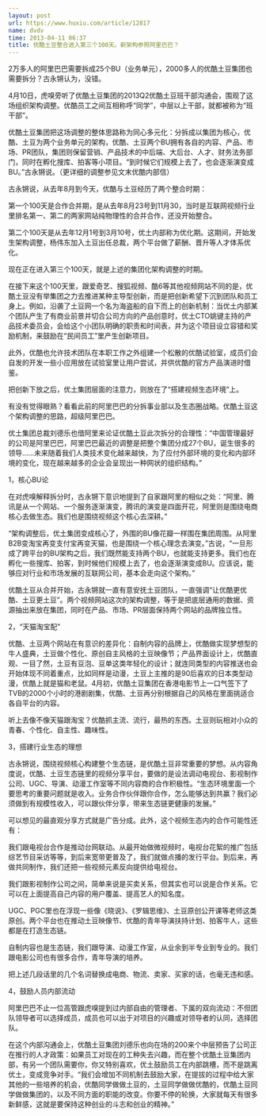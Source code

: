 ```yaml
---
layout: post
url: https://www.huxiu.com/article/12817
name: dvdv
time: 2013-04-11 06:37
title: 优酷土豆整合进入第三个100天。新架构参照阿里巴巴？
---
```

2万多人的阿里巴巴需要拆成25个BU（业务单元），2000多人的优酷土豆集团也需要拆分？古永锵认为，没错。

4月10日，虎嗅旁听了优酷土豆集团的2013Q2优酷土豆班干部沟通会，围观了这场组织架构调整。优酷员工之间互相称呼“同学”，中层以上干部，就都被称为“班干部”。

优酷土豆集团把这场调整的整体思路称为同心多元化：分拆成以集团为核心，优酷、土豆为两个业务单元的架构，优酷、土豆两个BU拥有各自的内容、产品、市场、PR团队，集团则保留营销、产品技术的中后端、大后台、人才、财务法务部门，同时在孵化搜库、拍客等小项目。“到时候它们规模上去了，也会逐渐演变成BU。”古永锵说。（更详细的调整参见文末优酷内部信）

古永锵说，从去年8月到今天，优酷与土豆经历了两个整合时期：

第一个100天是合作合并期，是从去年8月23号到11月30，当时是互联网视频行业里排名第一、第二的两家网站纯物理性的合并合作，还没开始整合。

第二个100天是从去年12月1号到3月10号，优土内部称为优化期。这期间，开始发生架构调整，杨伟东加入土豆出任总裁，两个平台做了薪酬、晋升等人才体系优化。

现在正在进入第三个100天，就是上述的集团化架构调整的时期。

在接下来这个100天里，跟爱奇艺、搜狐视频、酷6等其他视频网站不同的是，优酷土豆没有举集团之力去推进某种主导型创新，而是把创新希望下沉到团队和员工身上。例如，沿袭了土豆网一个名为海盗船的自下而上的创新机制：当优土内部某个团队产生了有商业前景并切合公司方向的产品创意时，优土CTO姚键主持的产品技术委员会，会给这个小团队明确的职责和时间表，并为这个项目设立容错和奖励机制，来鼓励在“民间员工”里产生创新项目。

此外，优酷也允许技术团队在本职工作之外组建一个松散的优酷试验室，成员们会自发的开发一些小应用放在试验室里让用户尝试，并供优酷的官方产品演进时借鉴。

把创新下放之后，优土集团层面的注意力，则放在了“搭建视频生态环境”上。

有没有觉得眼熟？看看此前的阿里巴巴的分拆事业部以及生态圈战略。优酷土豆这个架构调整的思路，超级阿里巴巴。

优土集团总裁刘德乐也借阿里来论证优酷土豆此次拆分的合理性：“中国管理最好的公司是阿里巴巴，阿里巴巴最近的调整是把整个集团分成27个BU，诞生很多的领导……未来随着我们人类技术变化越来越快，为了应付外部环境的变化和内部环境的变化，现在越来越多的企业会呈现出一种网状的组织结构。”

1，核心BU论

在对虎嗅解释拆分时，古永锵下意识地提到了自家跟阿里的相似之处：“阿里、腾讯是从一个网站、一个服务逐渐演变，腾讯的演变是四面开花，阿里则是围绕电商核心去做生态。我们也是围绕视频这个核心去深耕。”

“架构调整后，优土集团变成核心了，外围的BU像花瓣一样围在集团周围。从阿里B2B变淘宝再变支付宝再变天猫，也是围绕一个核心理念去演变。”古说，“一旦形成了跨平台的BU架构之后，我们既然能支持两个BU，也就能支持更多。我们也在孵化一些搜库、拍客，到时候他们规模上去了，也会逐渐演变成BU。应该说，能够应对行业和市场发展的互联网公司，基本会走向这个架构。”

优酷土豆从合并开始，古永锵就一直有意安抚土豆团队，一直强调“让优酷更优酷、土豆更土豆”。两个视频网站这次的架构调整，等于是把底层通用的数据、资源抽出来放在集团，同时在产品、市场、PR层面保持两个网站的品牌独立性。

2，“天猫淘宝配”

优酷、土豆两个网站在有意识的差异化：自制内容的品牌上，优酷做实现梦想型的牛人盛典，土豆做个性化、原创自主风格的土豆映像节；产品界面设计上，优酷直观、一目了然，土豆有豆泡、豆单这类年轻化的设计；就连同类型的内容推送也会开始体现不同着重点，比如同样是动漫，土豆上主推的是90后喜欢的日本类型动漫，优酷上就是猫和老鼠。4月初，优酷土豆集团在香港电影节上一口气签下了TVB的2000个小时的港剧剧集，优酷、土豆再分别根据自己的风格在里面挑适合各自平台的内容。

听上去像不像天猫跟淘宝？优酷抓主流、流行，最热的东西。土豆则玩相对小众的青春、个性化、自主性、趣味性。

3，搭建行业生态的理想

古永锵说，围绕视频核心构建整个生态链，是优酷土豆非常重要的梦想。从内容角度说，优酷、土豆生态链里的视频分享平台，要做的是设法调动电视台、影视制作公司、UGC、导演、动漫工作室等不同内容商的合作积极性。“生态环境里面一个要思考的重要问题就是收入。业务合作伙伴跟你合作，怎么能够达到共赢？我们必须做到有规模性收入，可以跟伙伴分享，带来生态链更健康的发展。”

可以想见的最直观分享方式就是广告分成。此外，这个视频生态内的合作可能性还有：

我们跟电视台合作是推动台网联动。从最开始做微视频时，电视台花絮的推广包括综艺节目采访等等，到后来宽带更普及了，我们就做点播的发行平台。到后来，再做共同制作，我们还把一些视频元素反向提供给电视台。

我们跟影视制作公司之间，简单来说是买卖关系，但其实也可以说是合作关系。它可以在上面提高自己内容的用户覆盖、提高艺人的知名度。

UGC、PGC里也在浮现一些像《晓说》、《罗辑思维》、土豆原创公开课等老师这类原创。两个平台也在推动土豆映像节、优酷的青年导演扶持计划、拍客牛人，这些都是在打造生态链。

自制内容也是生态链，我们跟导演、动漫工作室，从业余到半专业到专业的。我们跟电影公司也有很多合作，青年导演的培养。

把上述几段话里的几个名词替换成电商、物流、卖家、买家的话，也毫无违和感。

4，鼓励人员内部流动

阿里巴巴不止一位高管跟虎嗅提到过内部自由的管理者、下属的双向流动：不但团队领导者可以选择成员，成员也可以出于对项目的兴趣或对领导者的认同，选择团队。

在这个内部沟通会上，优酷土豆集团刘德乐也向在场的200来个中层预告了公司正在推行的人才政策：如果员工对现在的工种失去兴趣，而在整个优酷土豆集团内部，有另一个团队需要你，你又特别喜欢，优土鼓励员工在内部跳槽，而不是跳离优土，变成竞争对手。“我们会增加不同机制去鼓励大家，在提拔的过程中给大家其他的一些培养的机会，优酷同学做做土豆的，土豆同学做做优酷的，优酷土豆同学做做集团的，以及不同方面的职能的改变。你要不停的轮换，大家就每天有很多新鲜感，这就是要保持这种创业的斗志和创业的精神。”


